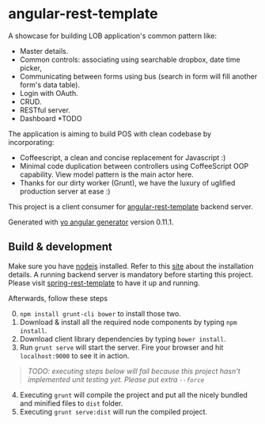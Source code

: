 # angular-rest-template
A showcase for building LOB application's common pattern like:
- Master details.
- Common controls: associating using searchable dropbox, date time picker, 
- Communicating between forms using bus (search in form will fill another form's data table).
- Login with OAuth.
- CRUD.
- RESTful server.
- Dashboard *TODO

The application is aiming to build POS with clean codebase by incorporating:
- Coffeescript, a clean and concise replacement for Javascript :)
- Minimal code duplication between controllers using CoffeeScript OOP capability. View model pattern is the main actor here.
- Thanks for our dirty worker (Grunt), we have the luxury of uglified production server at ease :)

This project is a client consumer for [angular-rest-template](https://github.com/arinal/spring-rest-template) backend server.

Generated with [yo angular generator](https://github.com/yeoman/generator-angular)
version 0.11.1.

## Build & development

Make sure you have [nodejs](https://nodejs.org) installed. Refer to this [site](https://nodejs.org) about the installation details.
A running backend server is mandatory before starting this project. Please visit [spring-rest-template](https://github.com/arinal/spring-rest-template) to have it up and running.

Afterwards, follow these steps

0. `npm install grunt-cli bower` to install those two.
1. Download & install all the required node components by typing `npm install`.
2. Download client library dependencies by typing `bower install`.
3. Run `grunt serve` will start the server. Fire your browser and hit `localhost:9000` to see it in action.

> *TODO: executing steps below will fail because this project hasn't implemented unit testing yet. Please put extra `--force`*

4. Executing `grunt` will compile the project and put all the nicely bundled and minified files to `dist` folder. 
5. Executing `grunt serve:dist` will run the compiled project.